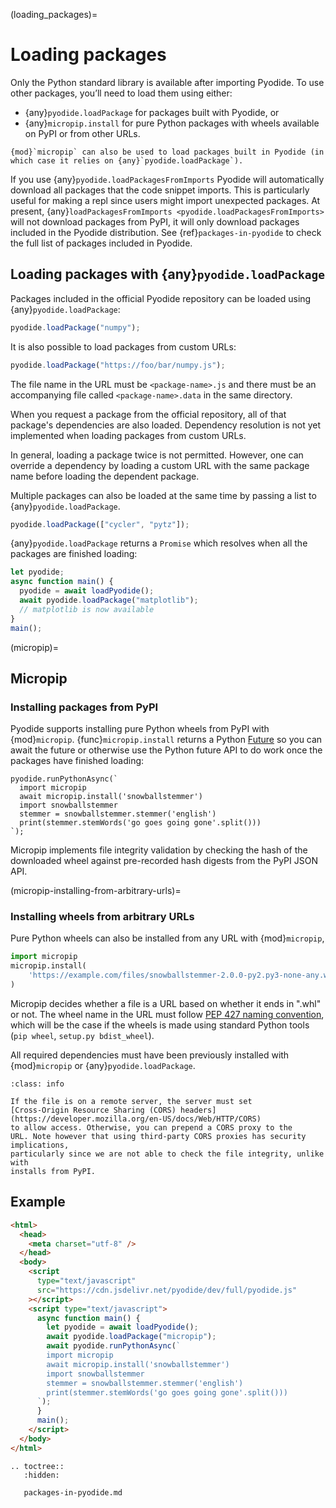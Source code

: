 (loading_packages)=

# Loading packages

Only the Python standard library is available after importing Pyodide.
To use other packages, you’ll need to load them using either:

- {any}`pyodide.loadPackage` for packages built with Pyodide, or
- {any}`micropip.install` for pure Python packages with wheels available on PyPI or
  from other URLs.

```{note}
{mod}`micropip` can also be used to load packages built in Pyodide (in
which case it relies on {any}`pyodide.loadPackage`).
```

If you use {any}`pyodide.loadPackagesFromImports` Pyodide will automatically
download all packages that the code snippet imports. This is particularly useful
for making a repl since users might import unexpected packages. At present,
{any}`loadPackagesFromImports <pyodide.loadPackagesFromImports>` will not
download packages from PyPI, it will only download packages included in the
Pyodide distribution. See {ref}`packages-in-pyodide` to check the full list of packages included in Pyodide.

## Loading packages with {any}`pyodide.loadPackage`

Packages included in the official Pyodide repository can be loaded using
{any}`pyodide.loadPackage`:

```js
pyodide.loadPackage("numpy");
```

It is also possible to load packages from custom URLs:

```js
pyodide.loadPackage("https://foo/bar/numpy.js");
```

The file name in the URL must be `<package-name>.js` and there must be an
accompanying file called `<package-name>.data` in the same directory.

When you request a package from the official repository, all of that package's
dependencies are also loaded. Dependency resolution is not yet implemented when
loading packages from custom URLs.

In general, loading a package twice is not permitted. However, one can override
a dependency by loading a custom URL with the same package name before loading
the dependent package.

Multiple packages can also be loaded at the same time by passing a list to {any}`pyodide.loadPackage`.

```js
pyodide.loadPackage(["cycler", "pytz"]);
```

{any}`pyodide.loadPackage` returns a `Promise` which resolves when all the
packages are finished loading:

```javascript
let pyodide;
async function main() {
  pyodide = await loadPyodide();
  await pyodide.loadPackage("matplotlib");
  // matplotlib is now available
}
main();
```

(micropip)=

## Micropip

### Installing packages from PyPI

Pyodide supports installing pure Python wheels from PyPI with {mod}`micropip`.
{func}`micropip.install` returns a Python
[Future](https://docs.python.org/3/library/asyncio-future.html) so you can await
the future or otherwise use the Python future API to do work once the packages
have finished loading:

```pyodide
pyodide.runPythonAsync(`
  import micropip
  await micropip.install('snowballstemmer')
  import snowballstemmer
  stemmer = snowballstemmer.stemmer('english')
  print(stemmer.stemWords('go goes going gone'.split()))
`);
```

Micropip implements file integrity validation by checking the hash of the
downloaded wheel against pre-recorded hash digests from the PyPI JSON API.

(micropip-installing-from-arbitrary-urls)=

### Installing wheels from arbitrary URLs

Pure Python wheels can also be installed from any URL with {mod}`micropip`,

```py
import micropip
micropip.install(
    'https://example.com/files/snowballstemmer-2.0.0-py2.py3-none-any.whl'
)
```

Micropip decides whether a file is a URL based on whether it ends in ".whl" or not.
The wheel name in the URL must follow [PEP 427 naming
convention](https://www.python.org/dev/peps/pep-0427/#file-format), which will
be the case if the wheels is made using standard Python tools (`pip wheel`,
`setup.py bdist_wheel`).

All required dependencies must have been previously installed with {mod}`micropip`
or {any}`pyodide.loadPackage`.

```{admonition} Cross-Origin Resource Sharing (CORS)
:class: info

If the file is on a remote server, the server must set
[Cross-Origin Resource Sharing (CORS) headers](https://developer.mozilla.org/en-US/docs/Web/HTTP/CORS)
to allow access. Otherwise, you can prepend a CORS proxy to the
URL. Note however that using third-party CORS proxies has security implications,
particularly since we are not able to check the file integrity, unlike with
installs from PyPI.
```

## Example

```html
<html>
  <head>
    <meta charset="utf-8" />
  </head>
  <body>
    <script
      type="text/javascript"
      src="https://cdn.jsdelivr.net/pyodide/dev/full/pyodide.js"
    ></script>
    <script type="text/javascript">
      async function main() {
        let pyodide = await loadPyodide();
        await pyodide.loadPackage("micropip");
        await pyodide.runPythonAsync(`
        import micropip
        await micropip.install('snowballstemmer')
        import snowballstemmer
        stemmer = snowballstemmer.stemmer('english')
        print(stemmer.stemWords('go goes going gone'.split()))
      `);
      }
      main();
    </script>
  </body>
</html>
```

```{eval-rst}
.. toctree::
   :hidden:

   packages-in-pyodide.md
```
